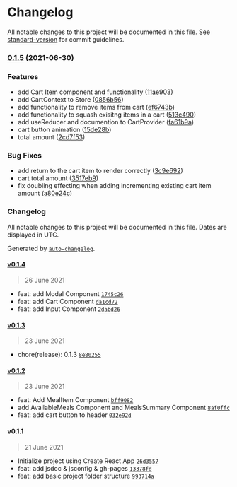 # Changelog

All notable changes to this project will be documented in this file. See [standard-version](https://github.com/conventional-changelog/standard-version) for commit guidelines.

### [0.1.5](https://github.com/CodeNameNinja/React-Food-Ordering-App/compare/v0.1.4...v0.1.5) (2021-06-30)


### Features

* add Cart Item component and functionality ([11ae903](https://github.com/CodeNameNinja/React-Food-Ordering-App/commit/11ae903649abfb8f8c5126dcdeb612ffd24c3167))
* add CartContext to Store ([0856b56](https://github.com/CodeNameNinja/React-Food-Ordering-App/commit/0856b56c428dd257a5c493074c2d29574a8971bf))
* add functionality to remove items from cart ([ef6743b](https://github.com/CodeNameNinja/React-Food-Ordering-App/commit/ef6743b2eb2641a939916501f74843adcc9391b6))
* add functionality to squash exisitng items in a cart ([513c490](https://github.com/CodeNameNinja/React-Food-Ordering-App/commit/513c490194b3738edad3a39c479fc1fe6ba9951f))
* add useReducer and documention to CartProvider ([fa61b9a](https://github.com/CodeNameNinja/React-Food-Ordering-App/commit/fa61b9a6c66a781f31d79d1f0fb98ac3a26e81da))
* cart button animation ([15de28b](https://github.com/CodeNameNinja/React-Food-Ordering-App/commit/15de28bcf41c5910c6f280192b487d608c6e691d))
* total amount ([2cd7f53](https://github.com/CodeNameNinja/React-Food-Ordering-App/commit/2cd7f53c90e6317b2994dd6569dfb17180ab69d7))


### Bug Fixes

* add return to the cart item to render correctly ([3c9e692](https://github.com/CodeNameNinja/React-Food-Ordering-App/commit/3c9e69202b60164a3d7edd6c5c4ccb1b81462b01))
* cart total amount ([3517eb9](https://github.com/CodeNameNinja/React-Food-Ordering-App/commit/3517eb9ae0fbfc5d16d272db1a9a74ea8b1c3081))
* fix doubling effecting when adding incrementing existing cart item amount ([a80e24c](https://github.com/CodeNameNinja/React-Food-Ordering-App/commit/a80e24c93196ae527798cccfc8315ac64276e4c3))

### Changelog

All notable changes to this project will be documented in this file. Dates are displayed in UTC.

Generated by [`auto-changelog`](https://github.com/CookPete/auto-changelog).

#### [v0.1.4](https://github.com/CodeNameNinja/React-Food-Ordering-App/compare/v0.1.3...v0.1.4)

> 26 June 2021

- feat: add Modal Component [`1745c26`](https://github.com/CodeNameNinja/React-Food-Ordering-App/commit/1745c26544b79a65004308b3ee05c5d1f54d2095)
- feat: add Cart Component [`da1cd72`](https://github.com/CodeNameNinja/React-Food-Ordering-App/commit/da1cd72ed03c1f8eeae390f37a9b09594e5fc56d)
- feat: add Input Component [`2dabd26`](https://github.com/CodeNameNinja/React-Food-Ordering-App/commit/2dabd26fdcc049e4f86d451834dbd22206ad1cd6)

#### [v0.1.3](https://github.com/CodeNameNinja/React-Food-Ordering-App/compare/v0.1.2...v0.1.3)

> 23 June 2021

- chore(release): 0.1.3 [`8e80255`](https://github.com/CodeNameNinja/React-Food-Ordering-App/commit/8e80255fb577811225ea49786e4f187d7c68a2be)

#### [v0.1.2](https://github.com/CodeNameNinja/React-Food-Ordering-App/compare/v0.1.1...v0.1.2)

> 23 June 2021

- feat: Add MealItem Component [`bff9082`](https://github.com/CodeNameNinja/React-Food-Ordering-App/commit/bff90823358fee5de46c84751752b671f9a07d03)
- add AvailableMeals Component and MealsSummary Component [`8af0ffc`](https://github.com/CodeNameNinja/React-Food-Ordering-App/commit/8af0ffcc8e3eb89bf4e65aa27ee50ef2f4a6fbe1)
- feat: add cart button to header [`032e92d`](https://github.com/CodeNameNinja/React-Food-Ordering-App/commit/032e92d2ff46330fc14ed990e51b4243b2b85f72)

#### v0.1.1

> 21 June 2021

- Initialize project using Create React App [`26d3557`](https://github.com/CodeNameNinja/React-Food-Ordering-App/commit/26d355731ca9192f160fb2e221df661a7fccbbb4)
- feat: add jsdoc & jsconfig & gh-pages [`13378fd`](https://github.com/CodeNameNinja/React-Food-Ordering-App/commit/13378fd61be30acbede49ff6a867a691e451630e)
- feat: add basic project folder structure [`993714a`](https://github.com/CodeNameNinja/React-Food-Ordering-App/commit/993714a865d1b03f67f681df2bea43326c54b09f)
